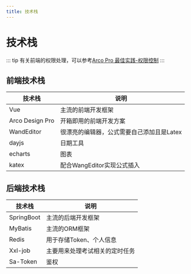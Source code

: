```yaml
---
title: 技术栈
---
```


# 技术栈

::: tip
有关前端的权限处理，可以参考[Arco Pro 最佳实践-权限控制](https://arco.design/vue/docs/pro/permission)
:::
## 前端技术栈


| 技术栈             | 说明                      |
|-----------------|-------------------------|
| Vue             | 主流的前端开发框架               |
| Arco Design Pro | 开箱即用的前端开发方案             |
| WandEditor      | 很漂亮的编辑器，公式需要自己添加且是Latex |
| dayjs             | 日期工具                    |
| echarts             | 图表                      |
| katex             | 配合WangEditor实现公式插入      |


## 后端技术栈

| 技术栈        | 说明              |
|------------|-----------------|
| SpringBoot | 主流的后端开发框架       |
| MyBatis    | 主流的ORM框架        |
| Redis      | 用于存储Token、个人信息  |
| Xxl-job    | 主要用来处理考试相关的定时任务 |
| Sa-Token   | 鉴权              |
